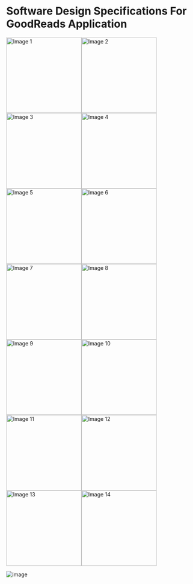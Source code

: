 <h1> Software Design Specifications For GoodReads Application </h1>
<div style="display: flex; flex-wrap: wrap;">
  <img src="https://github.com/user-attachments/assets/9731e0f8-bd08-41bd-bb1b-b51e127db607" width="200" alt="Image 1">
  <img src="https://github.com/user-attachments/assets/126d329c-607b-4389-8e36-a9f34fa0f01f" width="200" alt="Image 2">
  <img src="https://github.com/user-attachments/assets/65df9a1b-4a0e-4a71-a387-ecc05013ef09" width="200" alt="Image 3">
  <img src="https://github.com/user-attachments/assets/16c99ee1-233f-46de-bb93-f755a69a1cab" width="200" alt="Image 4">
  <img src="https://github.com/user-attachments/assets/2418f540-896f-4011-bb4b-74164eeea4c4" width="200" alt="Image 5">
  <img src="https://github.com/user-attachments/assets/18655099-c03b-4d68-af68-1ec5dc29daff" width="200" alt="Image 6">
  <img src="https://github.com/user-attachments/assets/f6517463-9e99-41ce-a49c-d523e0ee3bfe" width="200" alt="Image 7">
  <img src="https://github.com/user-attachments/assets/2491e5e8-b762-41cc-bca6-e123d5173c31" width="200" alt="Image 8">
  <img src="https://github.com/user-attachments/assets/efc2ac9c-89b8-4216-9261-08fd98ad8d87" width="200" alt="Image 9">
  <img src="https://github.com/user-attachments/assets/2a8e9eef-6460-4974-a5ff-fa525d01be1a" width="200" alt="Image 10">
  <img src="https://github.com/user-attachments/assets/2686c5e7-e8af-45ef-a963-3259fb3fb746" width="200" alt="Image 11">
  <img src="https://github.com/user-attachments/assets/77fec7fc-0891-4e08-b4e1-94eaa5a23979" width="200" alt="Image 12">
  <img src="https://github.com/user-attachments/assets/bd7942fd-9a28-4695-a69f-544e294875ca" width="200" alt="Image 13">
  <img src="https://github.com/user-attachments/assets/fb23ce98-bff8-44c2-b59f-659c2b7b6035" width="200" alt="Image 14">
</div>


![image](https://github.com/user-attachments/assets/adb8235e-cc40-415a-96ed-17505f8cb2fa)














